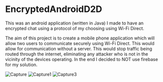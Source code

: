 # EncryptedAndroidD2D

This was an android application (written in Java) I made to have an encrypted chat using a protocol of my choosing using Wi-Fi Direct.

The aim of this project is to create a mobile phone application which will allow two users to 
communicate securely using Wi-Fi Direct. This would allow for communication without a server. This 
would stop traffic being routed through the internet, eliminating any attacker who is not in the 
vicinity of the devices operating. In the end I decided to NOT use firebase for my solution.

![Capture](https://user-images.githubusercontent.com/55988027/156551851-a2a72c51-abd0-47ec-9e50-a0a17c460c4a.PNG)
![Capture1](https://user-images.githubusercontent.com/55988027/156552167-a51e74ed-659b-4400-91a9-1cce6719fb63.PNG)
![Capture3](https://user-images.githubusercontent.com/55988027/156552174-cf07ee06-ef6f-4193-9e08-f65b6d80486b.PNG)
